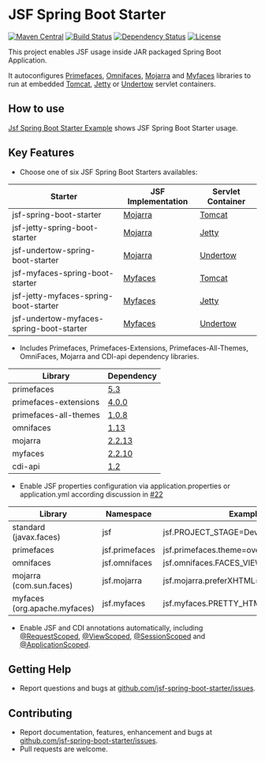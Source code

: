 JSF Spring Boot Starter
=============================
[![Maven Central](https://maven-badges.herokuapp.com/maven-central/com.github.persapiens/jsf-spring-boot-starter/badge.svg)](https://maven-badges.herokuapp.com/maven-central/com.github.persapiens/jsf-spring-boot-starter)
[![Build Status](https://travis-ci.org/persapiens/jsf-spring-boot-starter.svg?branch=master)](https://travis-ci.org/persapiens/jsf-spring-boot-starter)
[![Dependency Status](https://www.versioneye.com/user/projects/573daf0bce8d0e004505e961/badge.svg?style=flat)](https://www.versioneye.com/user/projects/573daf0bce8d0e004505e961)
[![License](http://img.shields.io/:license-apache-blue.svg)](http://www.apache.org/licenses/LICENSE-2.0.html)

This project enables JSF usage inside JAR packaged Spring Boot Application.

It autoconfigures [Primefaces](http://primefaces.org/), [Omnifaces](http://omnifaces.org/), [Mojarra](https://javaserverfaces.java.net/) and [Myfaces](http://myfaces.apache.org/) libraries to run at embedded [Tomcat](http://tomcat.apache.org/), [Jetty](http://www.eclipse.org/jetty) or [Undertow](http://undertow.io) servlet containers.

## How to use

[Jsf Spring Boot Starter Example](https://github.com/persapiens/jsf-spring-boot-starter-example) shows JSF Spring Boot Starter usage.

## Key Features

- Choose one of six JSF Spring Boot Starters availables:

Starter | JSF Implementation | Servlet Container
------------ | ------------- | -------------
jsf-spring-boot-starter | [Mojarra](https://javaserverfaces.java.net/) | [Tomcat](http://tomcat.apache.org/)
jsf-jetty-spring-boot-starter | [Mojarra](https://javaserverfaces.java.net/) | [Jetty](http://www.eclipse.org/jetty)
jsf-undertow-spring-boot-starter | [Mojarra](https://javaserverfaces.java.net/) | [Undertow](http://undertow.io)
jsf-myfaces-spring-boot-starter | [Myfaces](http://myfaces.apache.org/) | [Tomcat](http://tomcat.apache.org/)
jsf-jetty-myfaces-spring-boot-starter | [Myfaces](http://myfaces.apache.org/) | [Jetty](http://www.eclipse.org/jetty)
jsf-undertow-myfaces-spring-boot-starter | [Myfaces](http://myfaces.apache.org/) | [Undertow](http://undertow.io)

- Includes Primefaces, Primefaces-Extensions, Primefaces-All-Themes, OmniFaces, Mojarra and CDI-api dependency libraries.

Library | Dependency
------------ | -------------
primefaces | [5.3](http://search.maven.org/#artifactdetails\|org.primefaces\|primefaces\|5.3\|jar)
primefaces-extensions | [4.0.0](http://search.maven.org/#artifactdetails\|org.primefaces.extensions\|primefaces-extensions\|4.0.0\|jar)
primefaces-all-themes | [1.0.8](http://search.maven.org/#artifactdetails\|org.primefaces.extensions\|all-themes\|1.0.8\|jar)
omnifaces | [1.13](http://search.maven.org/#artifactdetails\|org.omnifaces\|omnifaces\|1.13\|jar)
mojarra | [2.2.13](http://search.maven.org/#artifactdetails\|org.glassfish\|javax.faces\|2.2.13\|jar) 
myfaces | [2.2.10](http://search.maven.org/#artifactdetails\|org.apache.myfaces.core\|myfaces-bundle\|2.2.10\|jar)
cdi-api | [1.2](http://search.maven.org/#artifactdetails\|javax.enterprise\|cdi-api\|1.2\|jar)

- Enable JSF properties configuration via application.properties or application.yml according discussion in [#22](https://github.com/persapiens/jsf-spring-boot-starter/issues/22)

Library | Namespace | Example
------------ | ------------- | ---------
standard (javax.faces) | jsf | jsf.PROJECT_STAGE=Development
primefaces | jsf.primefaces | jsf.primefaces.theme=overcast
omnifaces | jsf.omnifaces | jsf.omnifaces.FACES_VIEWS_ENABLED=true
mojarra (com.sun.faces) | jsf.mojarra | jsf.mojarra.preferXHTML=true
myfaces (org.apache.myfaces) | jsf.myfaces | jsf.myfaces.PRETTY_HTML=true

- Enable JSF and CDI annotations automatically, including [@RequestScoped](http://docs.oracle.com/javaee/7/api/javax/enterprise/context/RequestScoped.html), [@ViewScoped](https://javaserverfaces.java.net/docs/2.2/javadocs/javax/faces/view/ViewScoped.html), [@SessionScoped](http://docs.oracle.com/javaee/7/api/javax/enterprise/context/SessionScoped.html) and  [@ApplicationScoped](http://docs.oracle.com/javaee/7/api/javax/enterprise/context/ApplicationScoped.html).

## Getting Help

* Report questions and bugs at [github.com/jsf-spring-boot-starter/issues](https://github.com/persapiens/jsf-spring-boot-starter/issues).

## Contributing

* Report documentation, features, enhancement and bugs at [github.com/jsf-spring-boot-starter/issues](https://github.com/persapiens/jsf-spring-boot-starter/issues).
* Pull requests are welcome.



